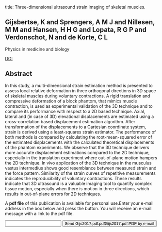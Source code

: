 title: Three-dimensional ultrasound strain imaging of skeletal muscles.

## Gijsbertse, K and Sprengers, A M J and Nillesen, M M and Hansen, H H G and Lopata, R G P and Verdonschot, N and de Korte, C L
Physics in medicine and biology

<a href="https://doi.org/10.1088/1361-6560/aa5077">DOI</a>

## Abstract
In this study, a multi-dimensional strain estimation method is presented to assess local relative deformation in three orthogonal directions in 3D space of skeletal muscles during voluntary contractions. A rigid translation and compressive deformation of a block phantom, that mimics muscle contraction, is used as experimental validation of the 3D technique and to compare its performance with respect to a 2D based technique. Axial, lateral and (in case of 3D) elevational displacements are estimated using a cross-correlation based displacement estimation algorithm. After transformation of the displacements to a Cartesian coordinate system, strain is derived using a least-squares strain estimator. The performance of both methods is compared by calculating the root-mean-squared error of the estimated displacements with the calculated theoretical displacements of the phantom experiments. We observe that the 3D technique delivers more accurate displacement estimations compared to the 2D technique, especially in the translation experiment where out-of-plane motion hampers the 2D technique. In vivo application of the 3D technique in the musculus vastus intermedius shows good resemblance between measured strain and the force pattern. Similarity of the strain curves of repetitive measurements indicates the reproducibility of voluntary contractions. These results indicate that 3D ultrasound is a valuable imaging tool to quantify complex tissue motion, especially when there is motion in three directions, which results in out-of-plane errors for 2D techniques.

A <b>pdf file</b> of this publication is available for personal use.Enter your e-mail address in the box below and press the button. You will receive an e-mail message with a link to the pdf file.
<form action="sender.php">  <input type="text" name="email">  <input type="submit" value="Send Gijs2017.pdf:pdfGijs2017.pdf:PDF by e-mail"></form>